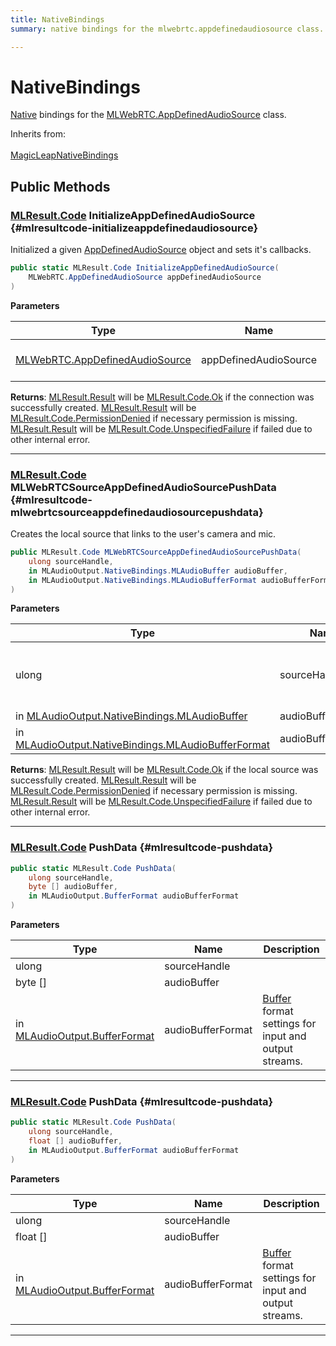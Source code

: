 ```yaml
---
title: NativeBindings
summary: native bindings for the mlwebrtc.appdefinedaudiosource class. 

---
```


# NativeBindings




[Native](/versioned_docs/version-22-Mar-2023/unity-api/api/UnityEngine.XR.MagicLeap.Native/UnityEngine.XR.MagicLeap.Native.md) bindings for the [MLWebRTC.AppDefinedAudioSource](/versioned_docs/version-22-Mar-2023/unity-api/api/UnityEngine.XR.MagicLeap/MLWebRTC/AppDefinedAudioSource/UnityEngine.XR.MagicLeap.MLWebRTC.AppDefinedAudioSource.md) class.   


Inherits from: <br></br>[MagicLeapNativeBindings](/versioned_docs/version-22-Mar-2023/unity-api/api/UnityEngine.XR.MagicLeap.Native/MagicLeapNativeBindings/UnityEngine.XR.MagicLeap.Native.MagicLeapNativeBindings.md)




## Public Methods

### [MLResult.Code](/versioned_docs/version-22-Mar-2023/unity-api/api/UnityEngine.XR.MagicLeap/UnityEngine.XR.MagicLeap.MLResult.md#enums-code) InitializeAppDefinedAudioSource {#mlresultcode-initializeappdefinedaudiosource}

Initialized a given [AppDefinedAudioSource](/versioned_docs/version-22-Mar-2023/unity-api/api/UnityEngine.XR.MagicLeap/MLWebRTC/AppDefinedAudioSource/UnityEngine.XR.MagicLeap.MLWebRTC.AppDefinedAudioSource.md) object and sets it's callbacks. 

```csharp
public static MLResult.Code InitializeAppDefinedAudioSource(
    MLWebRTC.AppDefinedAudioSource appDefinedAudioSource
)
```


**Parameters**

| Type | Name  | Description  | 
|--|--|--|
| [MLWebRTC.AppDefinedAudioSource](/versioned_docs/version-22-Mar-2023/unity-api/api/UnityEngine.XR.MagicLeap/MLWebRTC/AppDefinedAudioSource/UnityEngine.XR.MagicLeap.MLWebRTC.AppDefinedAudioSource.md) |appDefinedAudioSource|The [AppDefinedAudioSource](/versioned_docs/version-22-Mar-2023/unity-api/api/UnityEngine.XR.MagicLeap/MLWebRTC/AppDefinedAudioSource/UnityEngine.XR.MagicLeap.MLWebRTC.AppDefinedAudioSource.md) object to initialize.|






**Returns**: [MLResult.Result](/versioned_docs/version-22-Mar-2023/unity-api/api/UnityEngine.XR.MagicLeap/UnityEngine.XR.MagicLeap.MLResult.md#readonly-result) will be  [MLResult.Code.Ok](/versioned_docs/version-22-Mar-2023/unity-api/api/UnityEngine.XR.MagicLeap/UnityEngine.XR.MagicLeap.MLResult.md#enums-ok)  if the connection was successfully created. [MLResult.Result](/versioned_docs/version-22-Mar-2023/unity-api/api/UnityEngine.XR.MagicLeap/UnityEngine.XR.MagicLeap.MLResult.md#readonly-result) will be  [MLResult.Code.PermissionDenied](/versioned_docs/version-22-Mar-2023/unity-api/api/UnityEngine.XR.MagicLeap/UnityEngine.XR.MagicLeap.MLResult.md#enums-permissiondenied)  if necessary permission is missing. [MLResult.Result](/versioned_docs/version-22-Mar-2023/unity-api/api/UnityEngine.XR.MagicLeap/UnityEngine.XR.MagicLeap.MLResult.md#readonly-result) will be  [MLResult.Code.UnspecifiedFailure](/versioned_docs/version-22-Mar-2023/unity-api/api/UnityEngine.XR.MagicLeap/UnityEngine.XR.MagicLeap.MLResult.md#enums-unspecifiedfailure)  if failed due to other internal error. 



-----------

### [MLResult.Code](/versioned_docs/version-22-Mar-2023/unity-api/api/UnityEngine.XR.MagicLeap/UnityEngine.XR.MagicLeap.MLResult.md#enums-code) MLWebRTCSourceAppDefinedAudioSourcePushData {#mlresultcode-mlwebrtcsourceappdefinedaudiosourcepushdata}

Creates the local source that links to the user's camera and mic. 

```csharp
public MLResult.Code MLWebRTCSourceAppDefinedAudioSourcePushData(
    ulong sourceHandle,
    in MLAudioOutput.NativeBindings.MLAudioBuffer audioBuffer,
    in MLAudioOutput.NativeBindings.MLAudioBufferFormat audioBufferFormat
)
```


**Parameters**

| Type | Name  | Description  | 
|--|--|--|
| ulong |sourceHandle|The handle to the local source to return to the caller.|
| in [MLAudioOutput.NativeBindings.MLAudioBuffer](/versioned_docs/version-22-Mar-2023/unity-api/api/UnityEngine.XR.MagicLeap/MLAudioOutput/NativeBindings/UnityEngine.XR.MagicLeap.MLAudioOutput.NativeBindings.MLAudioBuffer.md) |audioBuffer||
| in [MLAudioOutput.NativeBindings.MLAudioBufferFormat](/versioned_docs/version-22-Mar-2023/unity-api/api/UnityEngine.XR.MagicLeap/MLAudioOutput/NativeBindings/UnityEngine.XR.MagicLeap.MLAudioOutput.NativeBindings.MLAudioBufferFormat.md) |audioBufferFormat||






**Returns**: [MLResult.Result](/versioned_docs/version-22-Mar-2023/unity-api/api/UnityEngine.XR.MagicLeap/UnityEngine.XR.MagicLeap.MLResult.md#readonly-result) will be  [MLResult.Code.Ok](/versioned_docs/version-22-Mar-2023/unity-api/api/UnityEngine.XR.MagicLeap/UnityEngine.XR.MagicLeap.MLResult.md#enums-ok)  if the local source was successfully created. [MLResult.Result](/versioned_docs/version-22-Mar-2023/unity-api/api/UnityEngine.XR.MagicLeap/UnityEngine.XR.MagicLeap.MLResult.md#readonly-result) will be  [MLResult.Code.PermissionDenied](/versioned_docs/version-22-Mar-2023/unity-api/api/UnityEngine.XR.MagicLeap/UnityEngine.XR.MagicLeap.MLResult.md#enums-permissiondenied)  if necessary permission is missing. [MLResult.Result](/versioned_docs/version-22-Mar-2023/unity-api/api/UnityEngine.XR.MagicLeap/UnityEngine.XR.MagicLeap.MLResult.md#readonly-result) will be  [MLResult.Code.UnspecifiedFailure](/versioned_docs/version-22-Mar-2023/unity-api/api/UnityEngine.XR.MagicLeap/UnityEngine.XR.MagicLeap.MLResult.md#enums-unspecifiedfailure)  if failed due to other internal error. 



-----------

### [MLResult.Code](/versioned_docs/version-22-Mar-2023/unity-api/api/UnityEngine.XR.MagicLeap/UnityEngine.XR.MagicLeap.MLResult.md#enums-code) PushData {#mlresultcode-pushdata}

```csharp
public static MLResult.Code PushData(
    ulong sourceHandle,
    byte [] audioBuffer,
    in MLAudioOutput.BufferFormat audioBufferFormat
)
```


**Parameters**

| Type | Name  | Description  | 
|--|--|--|
| ulong |sourceHandle||
| byte [] |audioBuffer||
| in [MLAudioOutput.BufferFormat](/versioned_docs/version-22-Mar-2023/unity-api/api/UnityEngine.XR.MagicLeap/MLAudioOutput/UnityEngine.XR.MagicLeap.MLAudioOutput.BufferFormat.md) |audioBufferFormat|[Buffer](/versioned_docs/version-22-Mar-2023/unity-api/api/UnityEngine.XR.MagicLeap/MLAudioOutput/UnityEngine.XR.MagicLeap.MLAudioOutput.Buffer.md) format settings for input and output streams. |






-----------

### [MLResult.Code](/versioned_docs/version-22-Mar-2023/unity-api/api/UnityEngine.XR.MagicLeap/UnityEngine.XR.MagicLeap.MLResult.md#enums-code) PushData {#mlresultcode-pushdata}

```csharp
public static MLResult.Code PushData(
    ulong sourceHandle,
    float [] audioBuffer,
    in MLAudioOutput.BufferFormat audioBufferFormat
)
```


**Parameters**

| Type | Name  | Description  | 
|--|--|--|
| ulong |sourceHandle||
| float [] |audioBuffer||
| in [MLAudioOutput.BufferFormat](/versioned_docs/version-22-Mar-2023/unity-api/api/UnityEngine.XR.MagicLeap/MLAudioOutput/UnityEngine.XR.MagicLeap.MLAudioOutput.BufferFormat.md) |audioBufferFormat|[Buffer](/versioned_docs/version-22-Mar-2023/unity-api/api/UnityEngine.XR.MagicLeap/MLAudioOutput/UnityEngine.XR.MagicLeap.MLAudioOutput.Buffer.md) format settings for input and output streams. |






-----------



